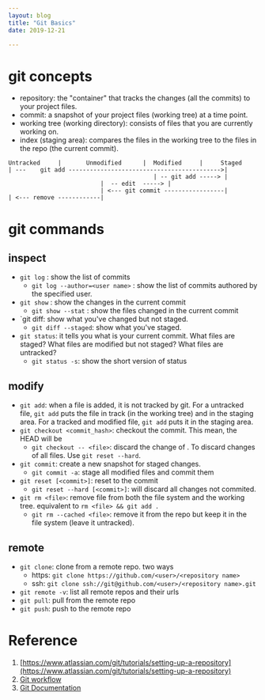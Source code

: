 ```yaml
---
layout: blog
title: "Git Basics" 
date: 2019-12-21

---
```


# git concepts

* repository: the "container" that tracks the changes (all the commits) to your project files.
* commit: a snapshot of your project files (working tree) at a time point.
* working tree (working directory): consists of files that you are currently working on.
* index (staging area): compares the files in the working tree to the files in the repo (the current commit).

                                                          
```
Untracked     |       Unmodified      |  Modified     |     Staged
| ---    git add ------------------------------------------->|
                                         | -- git add -----> |
                          |  -- edit  -----> |
                          | <--- git commit -----------------|
| <--- remove ------------|
```

# git commands

## inspect
* `git log` : show the list of commits
  * `git log --author=<user name>` : show the list of commits authored by the specified user.
* `git show` : show the changes in the current commit
  * `git show --stat` : show the files changed in the current commit
* `git diff: show what you've changed but not staged.
  * `git diff --staged`: show what you've staged.
* `git status`: it tells you what is your current commit. What files are staged? What files are modified but not staged? What files are untracked?
  * `git status -s`: show the short version of status



## modify
* `git add`: when a file is added, it is not tracked by git. For a untracked file, `git add` puts the file in track (in the working tree) and in the staging area. For a tracked and modified file, `git add` puts it in the staging area.
* `git checkout <commit_hash>`: checkout the commit. This mean, the HEAD will be
  * `git checkout -- <file>`: discard the change of <file>. To discard changes of all files. Use `git reset --hard`.
* `git commit`: create a new snapshot for staged changes. 
  * `git commit -a`: stage all modified files and commit them
* `git reset [<commit>]`: reset to the commit
  * `git reset --hard [<commit>]`: will discard all changes not commited.
* `git rm <file>`: remove file from both the file system and the working tree. equivalent to `rm <file> && git add .`
  * `git rm --cached <file>`: remove it from the repo but keep it in the file system (leave it untracked). 



## remote

* `git clone`: clone from a remote repo. two ways
  * https: `git clone https://github.com/<user>/<repository name>`
  * ssh: `git clone ssh://git@github.com/<user>/<repository name>.git`
* `git remote -v`: list all remote repos and their urls
* `git pull`: pull from the remote repo
* `git push`: push to the remote repo


# Reference
1. [https://www.atlassian.com/git/tutorials/setting-up-a-repository](https://www.atlassian.com/git/tutorials/setting-up-a-repository)
1. [Git workflow](https://backlog.com/git-tutorial/git-workflow/)
1. [Git Documentation](https://git-scm.com/doc)
